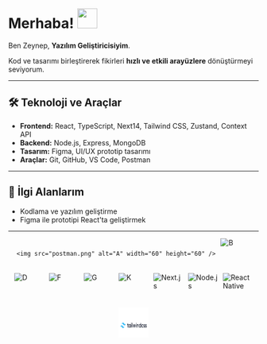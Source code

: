 


# Merhaba! <img src="https://github.com/user-attachments/assets/6d306284-ef14-4acc-bf3b-4c7d8717bc5e" width="40" height="40" />


Ben Zeynep, **Yazılım Geliştiricisiyim**.

Kod ve tasarımı birleştirerek fikirleri **hızlı ve etkili arayüzlere** dönüştürmeyi seviyorum.  

---

## 🛠 Teknoloji ve Araçlar
- **Frontend:** React, TypeScript, Next14, Tailwind CSS, Zustand, Context API  
- **Backend:** Node.js, Express, MongoDB  
- **Tasarım:** Figma, UI/UX prototip tasarımı  
- **Araçlar:** Git, GitHub, VS Code, Postman  

---

## 🎯 İlgi Alanlarım
- Kodlama ve yazılım geliştirme  
- Figma ile prototipi React'ta geliştirmek

---

<div style="display: flex; flex-wrap: wrap; gap: 10px; justify-content: center; align-items: center;">


    <img src="postman.png" alt="A" width="60" height="60" />
  <img src="b.png" alt="B" width="60" height="60" />

  <img src="d.jpeg" alt="D" width="60" height="60" />

  <img src="f.svg" alt="F" width="60" height="60" />
  <img src="g.png" alt="G" width="60" height="60" />
  <img src="k.webp" alt="K" width="60" height="60" />
  <img src="next.png" alt="Next.js" width="60" height="60" />
  <img src="nodejs.png" alt="Node.js" width="60" height="60" />
  <img src="react-native.png" alt="React Native" width="60" height="60" />
  <img src="tailwindcss-logo.png" alt="Tailwind CSS" width="60" height="60" />

</div>



